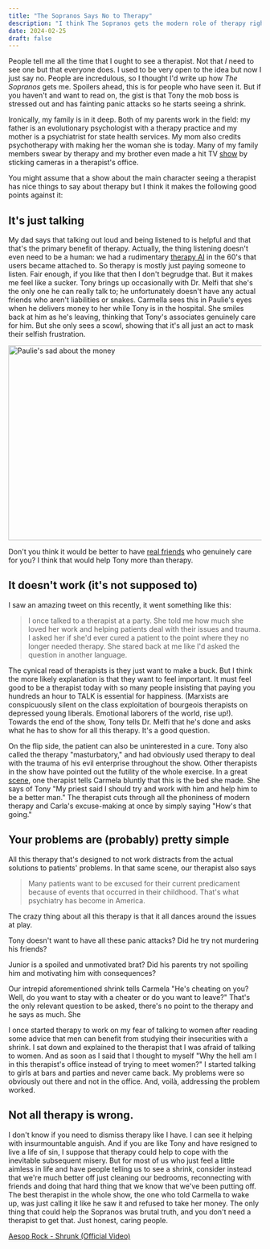 ```yaml
---
title: "The Sopranos Says No to Therapy"
description: "I think The Sopranos gets the modern role of therapy right"
date: 2024-02-25
draft: false
---
```


People tell me all the time that I ought to see a therapist. Not that *I* need to see one but that everyone does. I used to be very open to the idea but now I just say no. People are incredulous, so I thought I'd write up how *The Sopranos* gets me. Spoilers ahead, this is for people who have seen it. But if you haven't and want to read on, the gist is that Tony the mob boss is stressed out and has fainting panic attacks so he starts seeing a shrink.

Ironically, my family is in it deep. Both of my parents work in the field: my father is an evolutionary psychologist with a therapy practice and my mother is a psychiatrist for state health services. My mom also credits psychotherapy with making her the woman she is today. Many of my family members swear by therapy and my brother even made a hit TV [show](https://www.google.com/search?q=couples+therapy+show) by sticking cameras in a therapist's office.

You might assume that a show about the main character seeing a therapist has nice things to say about therapy but I think it makes the following good points against it:

## It's just talking

My dad says that talking out loud and being listened to is helpful and that that's the primary benefit of therapy. Actually, the thing listening doesn't even need to be a human: we had a rudimentary [therapy AI](https://en.wikipedia.org/wiki/ELIZA) in the 60's that users became attached to. So therapy is mostly just paying someone to listen. Fair enough, if you like that then I don't begrudge that. But it makes me feel like a sucker. Tony brings up occasionally with Dr. Melfi that she's the only one he can really talk to; he unfortunately doesn't have any actual friends who aren't liabilities or snakes. Carmella sees this in Paulie's eyes when he delivers money to her while Tony is in the hospital. She smiles back at him as he's leaving, thinking that Tony's associates genuinely care for him. But she only sees a scowl, showing that it's all just an act to mask their selfish frustration.

<img src="/assets/sopranos/Screenshot 2024-02-26 at 11.13.53.jpg" alt="Paulie's sad about the money" width="691" height="387">

Don't you think it would be better to have [real friends](https://www.youtube.com/watch?v=fWD9GF-Ogf4) who genuinely care for you? I think that would help Tony more than therapy.

## It doesn't work (it's not supposed to)

I saw an amazing tweet on this recently, it went something like this:

> I once talked to a therapist at a party. She told me how much she loved her work and helping patients deal with their issues and trauma. I asked her if she'd ever cured a patient to the point where they no longer needed therapy. She stared back at me like I'd asked the question in another language. 

The cynical read of therapists is they just want to make a buck. But I think the more likely explanation is that they want to feel important. It must feel good to be a therapist today with so many people insisting that paying you hundreds an hour to TALK is essential for happiness. (Marxists are conspicuously silent on the class exploitation of bourgeois therapists on depressed young liberals. Emotional laborers of the world, rise up!). Towards the end of the show, Tony tells Dr. Melfi that he's done and asks what he has to show for all this therapy. It's a good question.

On the flip side, the patient can also be uninterested in a cure. Tony also called the therapy "masturbatory," and had obviously used therapy to deal with the trauma of his evil enterprise throughout the show. Other therapists in the show have pointed out the futility of the whole exercise. In a great [scene](https://www.youtube.com/watch?v=bzVeLjj6Ao8), one therapist tells Carmela bluntly that this is the bed she made. She says of Tony "My priest said I should try and work with him and help him to be a better man." The therapist cuts through all the phoniness of modern therapy and Carla's excuse-making at once by simply saying "How's that going." 

## Your problems are (probably) pretty simple

All this therapy that's designed to not work distracts from the actual solutions to patients' problems. In that same scene, our therapist also says

> Many patients want to be excused for their current predicament because of events that occurred in their childhood. That's what psychiatry has become in America.

The crazy thing about all this therapy is that it all dances around the issues at play.

Tony doesn't want to have all these panic attacks? Did he try not murdering his friends?

Junior is a spoiled and unmotivated brat? Did his parents try not spoiling him and motivating him with consequences?

Our intrepid aforementioned shrink tells Carmela "He's cheating on you? Well, do you want to stay with a cheater or do you want to leave?" That's the only relevant question to be asked, there's no point to the therapy and he says as much. She 

I once started therapy to work on my fear of talking to women after reading some advice that men can benefit from studying their insecurities with a shrink. I sat down and explained to the therapist that I was afraid of talking to women. And as soon as I said that I thought to myself "Why the hell am I in this therapist's office instead of trying to meet women?" I started talking to girls at bars and parties and never came back. My problems were so obviously out there and not in the office. And, voilà, addressing the problem worked.

## Not all therapy is wrong.

I don't know if you need to dismiss therapy like I have. I can see it helping with insurmountable anguish. And if you are like Tony and have resigned to live a life of sin, I suppose that therapy could help to cope with the inevitable subsequent misery. But for most of us who just feel a little aimless in life and have people telling us to see a shrink, consider instead that we're much better off just cleaning our bedrooms, reconnecting with friends and doing that hard thing that we know that we've been putting off. The best therapist in the whole show, the one who told Carmella to wake up, was just calling it like he saw it and refused to take her money. The only thing that could help the Sopranos was brutal truth, and you don't need a therapist to get that. Just honest, caring people.


[Aesop Rock - Shrunk (Official Video)](https://www.youtube.com/watch?v=Wn7RE8zycJQ)